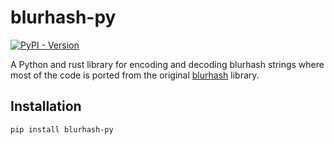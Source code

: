 # blurhash-py

[![PyPI - Version](https://img.shields.io/pypi/v/blurhash-py)](https://pypi.org/project/blurhash-py/)

A Python and rust library for encoding and decoding blurhash strings where most of the code is
ported from the original [blurhash](https://github.com/woltapp/blurhash) library.

## Installation

```bash
pip install blurhash-py
```
